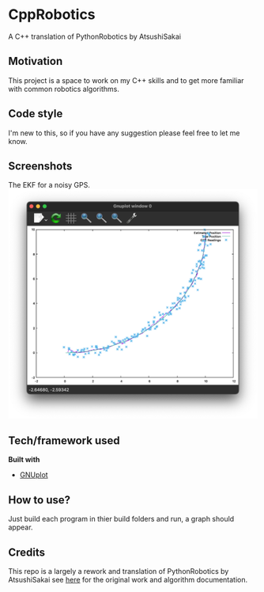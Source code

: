 # CppRobotics
 A C++ translation of PythonRobotics by AtsushiSakai

## Motivation
This project is a space to work on my C++ skills and to get more familiar with common robotics algorithms.

## Code style
I'm new to this, so if you have any suggestion please feel free to let me know.
 
## Screenshots
The EKF for a noisy GPS.
![](Images/EKF_example.png)

## Tech/framework used
<b>Built with</b>
- [GNUplot](https://www.gnuplot.info)

## How to use?
Just build each program in thier build folders and run, a graph should appear.

## Credits
This repo is a largely a rework and translation of PythonRobotics by AtsushiSakai see [here](https://github.com/AtsushiSakai/PythonRobotics) for the original work and algorithm documentation. 
